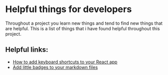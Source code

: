 # Helpful things for developers
Throughout a project you learn new things and tend to find new things that are helpful. This is a list of things that i have found helpful throughout this project.

## Helpful links:
- [How to add keyboard shortcuts to your React app](https://devtrium.com/posts/how-keyboard-shortcut)
- [Add little badges to your markdown files](https://shields.io/)
